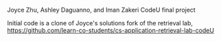 Joyce Zhu, Ashley Daguanno, and Iman Zakeri CodeU final project

Initial code is a clone of Joyce's solutions fork of the retrieval lab, https://github.com/learn-co-students/cs-application-retrieval-lab-codeU